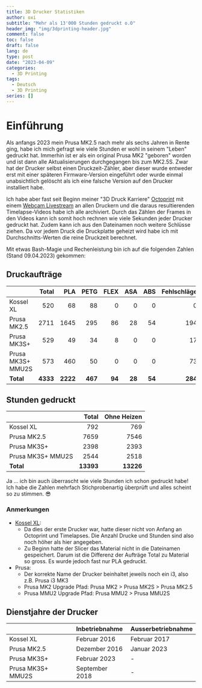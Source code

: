 ```yaml
---
title: 3D Drucker Statistiken
author: oxi
subtitle: "Mehr als 13'000 Stunden gedruckt o.O"
header_img: "img/3dprinting-header.jpg"
comment: false
toc: false
draft: false
lang: de
type: post
date: "2023-04-09"
categories:
  - 3D Printing
tags:
  - Deutsch
  - 3D Printing
series: []
---
```

# Einführung
Als anfangs 2023 mein Prusa MK2.5 nach mehr als sechs Jahren in Rente ging, habe ich mich gefragt wie viele Stunden er wohl in seinem "Leben" gedruckt hat. Immerhin ist er als ein original Prusa MK2 "geboren" worden und ist dann alle Aktualisierungen durchgegangen bis zum MK2.5S. Zwar hat der Drucker selbst einen Druckzeit-Zähler, aber dieser wurde entweder erst mit einer späteren Firmware-Version eingeführt oder wurde einmal unabsichtlich gelöscht als ich eine falsche Version auf den Drucker installiert habe.

Ich habe aber fast seit Beginn meiner "3D Druck Karriere" [Octoprint](https://octoprint.org/) mit einem [Webcam Livestream](/3d-printer-livestream/) an allen Druckern und die daraus resultierenden Timelapse-Videos habe ich alle archiviert. Durch das Zählen der Frames in den Videos kann ich somit hoch rechnen wie viele Sekunden jeder Drucker gedruckt hat. Zudem kann ich aus den Dateinamen noch weitere Schlüsse ziehen. Da vor jedem Druck die Druckplatte geheizt wird habe ich mit Durchschnitts-Werten die reine Druckzeit berechnet.

Mit etwas Bash-Magie und Rechenleistung bin ich auf die folgenden Zahlen (Stand 09.04.2023) gekommen:

## Druckaufträge
| | Total|PLA|PETG|FLEX|ASA|ABS|Fehlschläge|
|:----|----:|----:|----:|----:|----:|----:|----:|
|Kossel XL|520|68|88|0|0|0|0|
|Prusa MK2.5|2711|1645|295|86|28|54|194|
|Prusa MK3S+|529|49|34|8|0|0|17|
|Prusa MK3S+ MMU2S|573|460|50|0|0|0|73|
|**Total**|**4333**|**2222**|**467**|**94**|**28**|**54**|**284**|


## Stunden gedruckt
| |Total|Ohne Heizen|
|:----|----:|----:|
|Kossel XL|792|769|
|Prusa MK2.5|7659|7546|
|Prusa MK3S+|2398|2393|
|Prusa MK3S+ MMU2S|2544|2518|
|**Total**|**13393**|**13226**|

Ja ... ich bin auch überrascht wie viele Stunden ich schon gedruckt habe! Ich habe die Zahlen mehrfach Stichprobenartig überprüft und alles scheint so zu stimmen. 😎

### Anmerkungen
* [Kossel XL](/posts/2016-02-02-3d-drucker-bau-review/):
  * Da dies der erste Drucker war, hatte dieser nicht von Anfang an Octoprint und Timelapses. Die Anzahl Drucke und Stunden sind also noch höher als hier angegeben.
  * Zu Beginn hatte der Slicer das Material nicht in die Dateinamen gespeichert. Darum ist die Differenz der Aufträge Total zu Material so gross. Es wurde jedoch fast nur PLA gedruckt.
* Prusa:
  * Der korrekte Name der Drucker beinhaltet jeweils noch ein i3, also z.B. Prusa i3 MK3
  * Prusa MK2 Upgrade Pfad: Prusa MK2 > Prusa MK2S > Prusa MK2.5
  * Prusa MMU2 Upgrade Pfad: Prusa MMU2 > Prusa MMU2S

## Dienstjahre der Drucker

| |Inbetriebnahme|Ausserbetriebnahme|
|:----|:----|:----|
|Kossel XL|Februar 2016|Februar 2017|
|Prusa MK2.5|Dezember 2016|Januar 2023|
|Prusa MK3S+|Februar 2023|-|
|Prusa MK3S+ MMU2S|September 2018|-|
